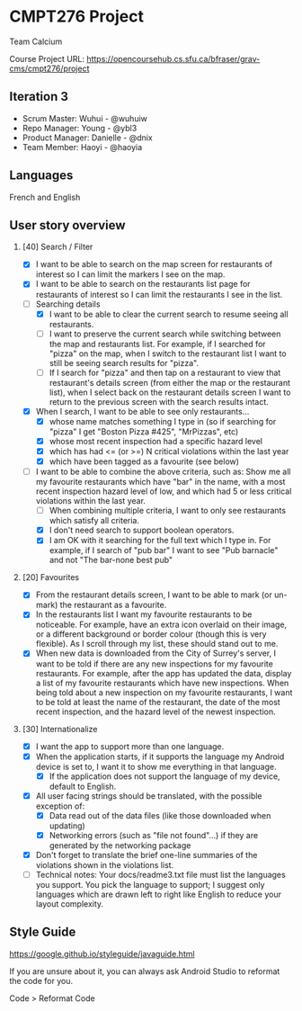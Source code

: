 # CMPT276 Project

Team Calcium

Course Project URL: https://opencoursehub.cs.sfu.ca/bfraser/grav-cms/cmpt276/project

## Iteration 3

* Scrum Master: Wuhui - @wuhuiw
* Repo Manager: Young - @ybl3
* Product Manager: Danielle - @dnix
* Team Member: Haoyi - @haoyia

## Languages

French and English

## User story overview

1. [40] Search / Filter

    * [x] I want to be able to search on the map screen for restaurants of interest so I can limit the markers I see on the map.
    * [x] I want to be able to search on the restaurants list page for restaurants of interest so I can limit the restaurants I see in the list.
    * [ ] Searching details
        * [x] I want to be able to clear the current search to resume seeing all restaurants.
        * [ ] I want to preserve the current search while switching between the map and restaurants list. For example, if I searched for "pizza" on the map, when I switch to the restaurant list I want to still be seeing search results for "pizza".
        * [ ] If I search for "pizza" and then tap on a restaurant to view that restaurant's details screen (from either the map or the restaurant list), when I select back on the restaurant details screen I want to return to the previous screen with the search results intact.
    * [x] When I search, I want to be able to see only restaurants...
        * [x] whose name matches something I type in (so if searching for "pizza" I get "Boston Pizza #425", "MrPizzas", etc)
        * [x] whose most recent inspection had a specific hazard level
        * [x] which has had <= (or >=) N critical violations within the last year
        * [x] which have been tagged as a favourite (see below)
    * [ ] I want to be able to combine the above criteria, such as: Show me all my favourite restaurants which have "bar" in the name, with a most recent inspection hazard level of low, and which had 5 or less critical violations within the last year.
        * [ ] When combining multiple criteria, I want to only see restaurants which satisfy all criteria.
        * [x] I don't need search to support boolean operators.
        * [x] I am OK with it searching for the full text which I type in. For example, if I search of "pub bar" I want to see "Pub barnacle" and not "The bar-none best pub"

2. [20] Favourites

    * [x] From the restaurant details screen, I want to be able to mark (or un-mark) the restaurant as a favourite.
    * [x] In the restaurants list I want my favourite restaurants to be noticeable. For example, have an extra icon overlaid on their image, or a different background or border colour (though this is very flexible). As I scroll through my list, these should stand out to me.
    * [x] When new data is downloaded from the City of Surrey's server, I want to be told if there are any new inspections for my favourite restaurants.
For example, after the app has updated the data, display a list of my favourite restaurants which have new inspections.
When being told about a new inspection on my favourite restaurants, I want to be told at least the name of the restaurant, the date of the most recent inspection, and the hazard level of the newest inspection.

3. [30] Internationalize

    * [x] I want the app to support more than one language.
    * [x] When the application starts, if it supports the language my Android device is set to, I want it to show me everything in that language.
        * [x] If the application does not support the language of my device, default to English.
    * [x] All user facing strings should be translated, with the possible exception of:
        * [x] Data read out of the data files (like those downloaded when updating)
        * [x] Networking errors (such as "file not found"...) if they are generated by the networking package
    * [x] Don't forget to translate the brief one-line summaries of the violations shown in the violations list.
    * [ ] Technical notes: Your docs/readme3.txt file must list the languages you support. You pick the language to support; I suggest only languages which are drawn left to right like English to reduce your layout complexity.

## Style Guide

https://google.github.io/styleguide/javaguide.html

If you are unsure about it, you can always ask Android Studio to reformat the code for you.

Code > Reformat Code
